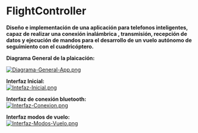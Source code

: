 # FlightController
**Diseño e implementación de una aplicación para telefonos inteligentes, capaz de realizar una conexión inalámbrica , transmisión, recepción de datos y ejecución de mandos para el desarrollo de un vuelo autónomo de seguimiento con el cuadricóptero.**

**Diagrama General de la plaicación:** <br />

[![Diagrama-General-App.png](https://i.postimg.cc/43RpsRKJ/Diagrama-General-App.png)](https://postimg.cc/9D1DYStS)

**Interfaz Inicial:**<br /> 
[![Intefaz-Inicial.png](https://i.postimg.cc/SsD96Xgs/Intefaz-Inicial.png)](https://postimg.cc/DJ4mFzkk)

**Interfaz de conexión bluetooth:** <br /> 
[![Interfaz-Conexion.png](https://i.postimg.cc/7hRTRF8r/Interfaz-Conexion.png)](https://postimg.cc/QKpt9ndf)

**Interfaz modos de vuelo:**<br /> 
[![Interfaz-Modos-Vuelo.png](https://i.postimg.cc/GhZyxnxk/Interfaz-Modos-Vuelo.png)](https://postimg.cc/crBCdjjH)
